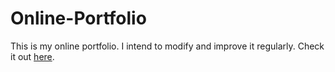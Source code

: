 # Online-Portfolio 

This is my online portfolio. I intend to modify and improve it regularly. Check it out [here](http://gordwest.com/).

